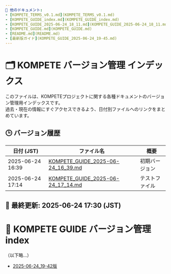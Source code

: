 ```yaml
---
🔗 他のドキュメント:
- [KOMPETE_TERMS_v0.1.md](KOMPETE_TERMS_v0.1.md)
- [KOMPETE_GUIDE_index.md](KOMPETE_GUIDE_index.md)
- [KOMPETE_GUIDE_2025-06-24_18_11.md](KOMPETE_GUIDE_2025-06-24_18_11.md)
- [KOMPETE_GUIDE.md](KOMPETE_GUIDE.md)
- [README.md](README.md)
- [最新版ガイド](KOMPETE_GUIDE_2025-06-24_19-45.md)
---
```


# 🗂️ KOMPETE バージョン管理 インデックス

このファイルは、KOMPETEプロジェクトに関する各種ドキュメントのバージョン管理用インデックスです。  
過去・現在の情報にすぐアクセスできるよう、日付別ファイルへのリンクをまとめています。


## 🕒 バージョン履歴

| 日付 (JST)           | ファイル名                                | 概要                            |
|----------------------|-----------------------------------------|--------------------------------|
| 2025-06-24 16:39     | [KOMPETE_GUIDE_2025-06-24_16_39.md](./KOMPETE_GUIDE_2025-06-24_16_39.md) | 初期バージョン                  |
| 2025-06-24 17:14     | [KOMPETE_GUIDE_2025-06-24_17_14.md](./KOMPETE_GUIDE_2025-06-24_17_14.md) | テストファイル                 |


## 📅 最終更新: 2025-06-24 17:30 (JST)



# 📑 KOMPETE GUIDE バージョン管理 index

（以下略...）

- [2025-06-24_19-42版](KOMPETE_GUIDE_2025-06-24_19-42.md)
